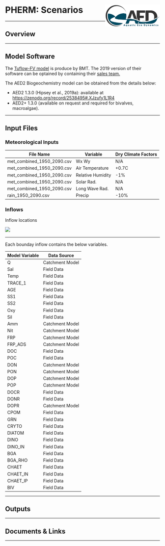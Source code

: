 # PHERM: Scenarios <img src="https://github.com/AquaticEcoDynamics/Peel_ARC/blob/master/Images/Logos/aed.png" align="right" width="178" height="70.5">

---

## Overview

---

## Model Software

The <a href="https://www.tuflow.com/Tuflow%20FV.aspx">Tuflow-FV model</a> is produce by BMT. The 2019 version of their software can be optained by containing their <a href="https://www.tuflow.com/Contact.aspx">sales team.</a>

The AED2 Biogeochemistry model can be obtained from the details below:

-	AED2 1.3.0 (Hipsey et al., 2019a): available at https://zenodo.org/record/2538495#.XJzufy1L1R4 
-	AED2+ 1.3.0 (available on request and required for bivalves, macroalgae).

---

## Input Files
### Meteorological Inputs



| File Name|Variable|Dry Climate Factors|
|--------------------------|-------|------|
|met_combined_1950_2090.csv	|Wx Wy				|N/A|
|met_combined_1950_2090.csv	|Air Temperature    |+0.7C|
|met_combined_1950_2090.csv	|Relative Humidity  |-1%|
|met_combined_1950_2090.csv	|Solar Rad.         |N/A|
|met_combined_1950_2090.csv	|Long Wave Rad.     |N/A|
|rain_1950_2090.csv			|Precip             |-10%|

### Inflows
Inflow locations


<img src="https://github.com/AquaticEcoDynamics/Peel_ARC/blob/master/Images/inflows2.png">

---
Each bounday inflow contains the below variables. 

|Model Variable|Data Source|
|----------|----------------|
|Q			|Catchment Model		|
|Sal			|Field Data         |
|Temp		|Field Data             |
|TRACE_1		|Field Data         |
|AGE			|Field Data         |
|SS1			|Field Data         |
|SS2			|Field Data         |
|Oxy			|Field Data         |
|Sil			|Field Data         |
|Amm			|Catchment Model    |
|Nit 		|Catchment Model        |
|FRP			|Catchment Model    |
|FRP_ADS		|Catchment Model    |
|DOC			|Field Data         |
|POC			|Field Data         |
|DON			|Catchment Model    |
|PON			|Catchment Model    |
|DOP			|Catchment Model    |
|POP			|Catchment Model    |
|DOCR		|Field Data             |
|DONR		|Field Data             |
|DOPR		|Catchment Model        |
|CPOM		|Field Data             |
|GRN			|Field Data         |
|CRYTO		|Field Data             |
|DIATOM		|Field Data             |
|DINO		|Field Data             |
|DINO_IN		|Field Data         |
|BGA			|Field Data         |
|BGA_RHO		|Field Data         |
|CHAET		|Field Data             |
|CHAET_IN	|Field Data             |
|CHAET_IP	|Field Data             |
|BIV			|Field Data         |



---

## Outputs

---

## Documents & Links

---
